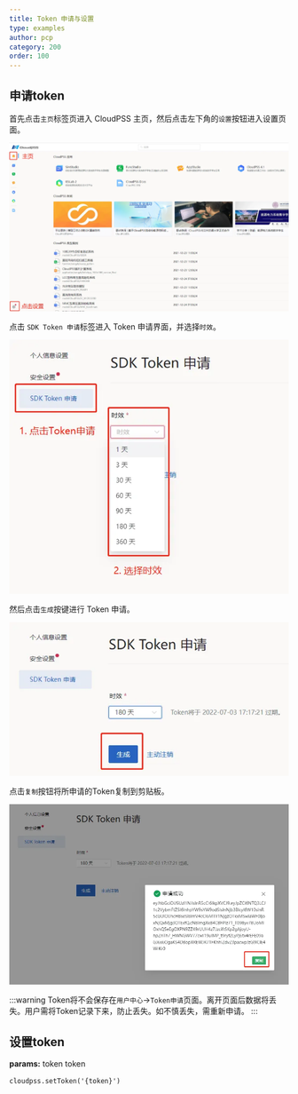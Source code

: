 ```yaml
---
title: Token 申请与设置
type: examples
author: pcp
category: 200
order: 100
---
```


## 申请token

首先点击`主页`标签页进入 CloudPSS 主页，然后点击左下角的`设置`按钮进入设置页面。

![设置页面](./token1.png "设置页面")

点击 `SDK Token 申请`标签进入 Token 申请界面，并选择`时效`。

![基本设置界面](./token2.png "基本设置界面")

然后点击`生成`按键进行 Token 申请。

![申请 Token 界面](./token3.png "申请 Token 界面")

点击`复制`按钮将所申请的Token复制到剪贴板。

![复制Token](./token4.png "复制Token")

:::warning 
Token将不会保存在`用户中心`->`Token申请`页面。离开页面后数据将丢失。用户需将Token记录下来，防止丢失。如不慎丢失，需重新申请。
:::

## 设置token

**params:**  token token

```[pyhton][setToken]
cloudpss.setToken('{token}')
```